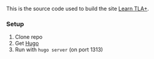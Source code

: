 This is the source code used to build the site [Learn TLA+](http://www.learntla.com).

### Setup

1. Clone repo
2. Get [Hugo](https://gohugo.io/)
3. Run with `hugo server` (on port 1313)
